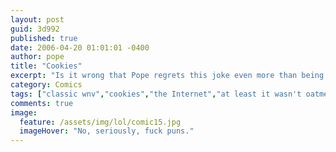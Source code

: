 ```yaml
---
layout: post
guid: 3d992
published: true
date: 2006-04-20 01:01:01 -0400
author: pope
title: "Cookies"
excerpt: "Is it wrong that Pope regrets this joke even more than being a part of Circle Jerks and Fistmas?"
category: Comics
tags: ["classic wnv","cookies","the Internet","at least it wasn't oatmeal"]
comments: true 
image:
  feature: /assets/img/lol/comic15.jpg
  imageHover: "No, seriously, fuck puns."
---
```


